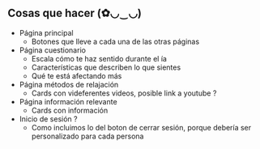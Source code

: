 ## Cosas que hacer (✿◡‿◡)

- Página principal
    - Botones que lleve a cada una de las otras páginas
- Página cuestionario
    - Escala cómo te haz sentido durante el ía
    - Características que describen lo que sientes
    - Qué te está afectando más
- Página métodos de relajación
    - Cards con videferentes videos, posible link a youtube ?
- Página información relevante
    - Cards con información
- Inicio de sesión ?
    - Como incluimos lo del boton de cerrar sesión, porque debería ser personalizado para cada persona